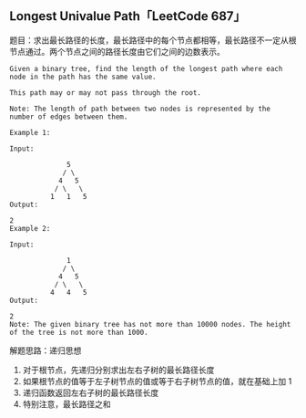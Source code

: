 ## Longest Univalue Path「LeetCode 687」

题目：求出最长路径的长度，最长路径中的每个节点都相等，最长路径不一定从根节点通过。两个节点之间的路径长度由它们之间的边数表示。

```
Given a binary tree, find the length of the longest path where each node in the path has the same value. 

This path may or may not pass through the root.

Note: The length of path between two nodes is represented by the number of edges between them.

Example 1:

Input:

              5
             / \
            4   5
           / \   \
          1   1   5
Output:

2
Example 2:

Input:

              1
             / \
            4   5
           / \   \
          4   4   5
Output:

2
Note: The given binary tree has not more than 10000 nodes. The height of the tree is not more than 1000.
```

解题思路：递归思想

1. 对于根节点，先递归分别求出左右子树的最长路径长度
2. 如果根节点的值等于左子树节点的值或等于右子树节点的值，就在基础上加 1
3. 递归函数返回左右子树的最长路径长度
4. 特别注意，最长路径之和
